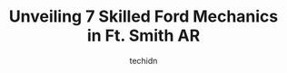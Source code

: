 ---
layout: ampstory
image: https://images.unsplash.com/photo-1617814076367-b759c7d7e738?ixlib=rb-4.0.3&ixid=MnwxMjA3fDB8MHxwaG90by1wYWdlfHx8fGVufDB8fHx8&auto=format&fit=crop&w=640&h=853&q=80
author: techidn
featured: false
description: Searching for the finest Ford Mechanic in Ft. Smith AR, USA? Look no further than the 7 best Ford Mechanic in the area, where youll find a team of highly qualified professionals ready to ha
title: Unveiling 7 Skilled Ford Mechanics in Ft. Smith AR
cover:
   title: Unveiling 7 Skilled Ford Mechanics in Ft. Smith AR
   subtitle: Rickpate
   background: https://images.unsplash.com/photo-1617814076367-b759c7d7e738?ixlib=rb-4.0.3&ixid=MnwxMjA3fDB8MHxwaG90by1wYWdlfHx8fGVufDB8fHx8&auto=format&fit=crop&w=640&h=853&q=80

pages: 
 - layout: thirds
   top: <h1>#1 Walkers Auto Repair & Towing</h1>
   bottom: "<p>Very informative, made sure I knew all the options before making a decision. Also, he was transparent with pricing, as well as the work they did to my vehicle. I got brea</p>"
   background: https://www.knot35.com/toplist/wp-content/uploads/2023/06/best-ford-mechanic-1-in-ft-smith-ar-1685832433.jpeg
   backgroundblur: true
 - layout: thirds
   top: <h1>#2 Midas</h1>
   bottom: "<p>4601 Massard Rd, Fort Smith, AR 72903, United States</p>"
   background: https://www.knot35.com/toplist/wp-content/uploads/2023/06/best-ford-mechanic-2-in-ft-smith-ar-1685832433.jpeg
   cta:
      link: https://www.knot35.com/toplist/unveiling-7-skilled-ford-mechanics-in-ft-smith-ar/
      text: Unveiling 7 Skilled Ford Mechanics in Ft. Smith AR
 - layout: thirds
   top: <h1>#3 Johns Auto Center</h1>
   bottom: "<p>2501 N 50th St, Fort Smith, AR 72904, United States</p>"
   background: https://www.knot35.com/toplist/wp-content/uploads/2023/06/best-ford-mechanic-3-in-ft-smith-ar-1685832433.jpeg
   cta:
      link: https://www.knot35.com/toplist/unveiling-7-skilled-ford-mechanics-in-ft-smith-ar/
      text: Unveiling 7 Skilled Ford Mechanics in Ft. Smith AR
 - layout: thirds
   top: <h1>#4 Jodys Auto Service Centers</h1>
   bottom: "<p>3015 Towson Ave, Fort Smith, AR 72901, United States</p>"
   background: https://images.unsplash.com/photo-1618005182384-a83a8bd57fbe?ixlib=rb-4.0.3&ixid=MnwxMjA3fDB8MHxwaG90by1wYWdlfHx8fGVufDB8fHx8&auto=format&fit=crop&w=640&h=853&q=80
   cta:
      link: https://www.knot35.com/toplist/unveiling-7-skilled-ford-mechanics-in-ft-smith-ar/
      text: Unveiling 7 Skilled Ford Mechanics in Ft. Smith AR
 - layout: thirds
   top: <h1>#5 W & W Automotive LLC</h1>
   bottom: "<p>1100 S O St, Fort Smith, AR 72901, United States</p>"
   background: https://images.unsplash.com/photo-1567360425618-1594206637d2?ixlib=rb-4.0.3&ixid=MnwxMjA3fDB8MHxwaG90by1wYWdlfHx8fGVufDB8fHx8&auto=format&fit=crop&w=640&h=853&q=80
   cta:
      link: https://www.knot35.com/toplist/unveiling-7-skilled-ford-mechanics-in-ft-smith-ar/
      text: Unveiling 7 Skilled Ford Mechanics in Ft. Smith AR
 - layout: thirds
   top: <h1>#6 Mikes Automotive, Inc.</h1>
   bottom: "<p>3905 Towson Ave, Fort Smith, AR 72901, United States</p>"
   background: https://images.unsplash.com/photo-1567095761054-7a02e69e5c43?ixlib=rb-4.0.3&ixid=MnwxMjA3fDB8MHxwaG90by1wYWdlfHx8fGVufDB8fHx8&auto=format&fit=crop&w=640&h=853&q=80
   cta:
      link: https://www.knot35.com/toplist/unveiling-7-skilled-ford-mechanics-in-ft-smith-ar/
      text: Unveiling 7 Skilled Ford Mechanics in Ft. Smith AR
 - layout: thirds
   top: <h1>#7 Fort City Motors</h1>
   bottom: "<p>3508 Midland Blvd, Fort Smith, AR 72904, United States</p>"
   background: https://images.unsplash.com/photo-1591393223703-56fe1347ac62?ixlib=rb-4.0.3&ixid=MnwxMjA3fDB8MHxwaG90by1wYWdlfHx8fGVufDB8fHx8&auto=format&fit=crop&w=640&h=853&q=80
   cta:
      link: https://www.knot35.com/toplist/unveiling-7-skilled-ford-mechanics-in-ft-smith-ar/
      text: Unveiling 7 Skilled Ford Mechanics in Ft. Smith AR
 - layout: thirds
   middle: Continue reading...
   background: https://images.unsplash.com/photo-1522441815192-d9f04eb0615c?ixlib=rb-4.0.3&ixid=MnwxMjA3fDB8MHxwaG90by1wYWdlfHx8fGVufDB8fHx8&auto=format&fit=crop&w=640&h=853&q=80
   cta:
      link: https://www.knot35.com/toplist/unveiling-7-skilled-ford-mechanics-in-ft-smith-ar/
      text: Unveiling 7 Skilled Ford Mechanics in Ft. Smith AR
      
---